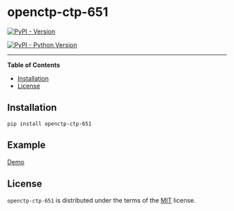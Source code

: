 # openctp-ctp-651

[![PyPI - Version](https://img.shields.io/pypi/v/oepnctp-ctp-651.svg)](https://pypi.org/project/openctp-ctp-651)

[![PyPI - Python Version](https://img.shields.io/pypi/pyversions/openctp-ctp-651.svg)](https://pypi.org/project/openctp-ctp-651)

-----

**Table of Contents**

- [Installation](#installation)
- [License](#license)

## Installation

```console
pip install openctp-ctp-651
```

## Example

[Demo](https://github.com/Jedore/openctp-ctp-python/tree/main/demo)

## License

`openctp-ctp-651` is distributed under the terms of the [MIT](https://spdx.org/licenses/MIT.html) license.
